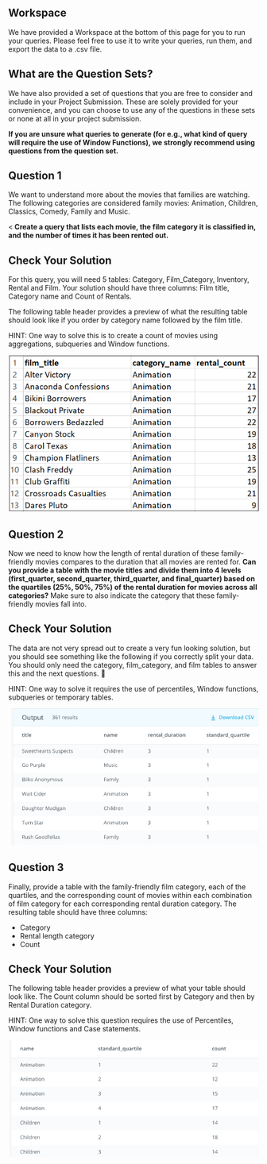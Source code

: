 ## Workspace

We have provided a Workspace at the bottom of this page for you to run your queries. Please feel free to use it to write your queries, run them, and export the data to a .csv file.


## What are the Question Sets?

We have also provided a set of questions that you are free to consider and include in your Project Submission. These are solely provided for your convenience, and you can choose to use any of the questions in these sets or none at all in your project submission.

<b>
If you are unsure what queries to generate (for e.g., what kind of query will require the use of Window Functions), we strongly recommend using questions from the question set.
</b>

## Question 1

We want to understand more about the movies that families are watching. The following categories are considered family movies: Animation, Children, Classics, Comedy, Family and Music.

<<b>
Create a query that lists each movie, the film category it is classified in, and the number of times it has been rented out.
</b>

## Check Your Solution

For this query, you will need 5 tables: Category, Film_Category, Inventory, Rental and Film. Your solution should have three columns: Film title, Category name and Count of Rentals.

The following table header provides a preview of what the resulting table should look like if you order by category name followed by the film title.

HINT: One way to solve this is to create a count of movies using aggregations, subqueries and Window functions.


<img src="img/ques1a.png">


## Question 2

Now we need to know how the length of rental duration of these family-friendly movies compares to the duration that all movies are rented for. <b>Can you provide a table with the movie titles and divide them into 4 levels (first_quarter, second_quarter, third_quarter, and final_quarter) based on the quartiles (25%, 50%, 75%) of the rental duration for movies across all categories?</b> Make sure to also indicate the category that these family-friendly movies fall into.

## Check Your Solution

The data are not very spread out to create a very fun looking solution, but you should see something like the following if you correctly split your data. You should only need the category, film_category, and film tables to answer this and the next questions. 

HINT: One way to solve it requires the use of percentiles, Window functions, subqueries or temporary tables.

<img src="img/ques2a.png">


## Question 3

Finally, provide a table with the family-friendly film category, each of the quartiles, and the corresponding count of movies within each combination of film category for each corresponding rental duration category. The resulting table should have three columns:

- Category
- Rental length category
- Count

## Check Your Solution

The following table header provides a preview of what your table should look like. The Count column should be sorted first by Category and then by Rental Duration category.

HINT: One way to solve this question requires the use of Percentiles, Window functions and Case statements.

<img src="img/ques3a.png">